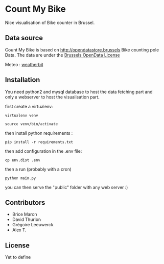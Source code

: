 # Count My Bike

Nice visualisation of Bike counter in Brussel.

## Data source

Count My Bike is based on http://opendatastore.brussels Bike counting pole Data.
The data are under the
[Brussels OpenData License](http://cirb.brussels/fr/nos-solutions/urbis-solutions/licence-urbis-open-data)

Meteo : [weatherbit](http://weatherbit.io)

## Installation

You need python2 and mysql database to host the data fetching part and only a
webserver to host the visualisation part.

first create a virtualenv:

`virtualenv venv`

`source venv/bin/activate`

then install python requirements :

`pip install -r requirements.txt`

then add configuration in the .env file:

`cp env.dist .env`

then a run (probably with a cron)

`python main.py`

you can then serve the "public" folder with any web server :)

## Contributors

* Brice Maron
* David Thurion
* Grégoire Leeuwerck
* Alex T.

## License

Yet to define
